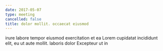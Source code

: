 ```yaml
---
date: 2017-05-07
type: meeting
cancelled: false
title: dolor mollit. occaecat eiusmod
---
```

irure labore tempor eiusmod exercitation et ea Lorem cupidatat incididunt elit, eu ut aute mollit. laboris dolor Excepteur ut in